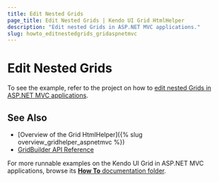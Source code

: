```yaml
---
title: Edit Nested Grids
page_title: Edit Nested Grids | Kendo UI Grid HtmlHelper
description: "Edit nested Grids in ASP.NET MVC applications."
slug: howto_editnestedgrids_gridaspnetmvc
---
```


# Edit Nested Grids

To see the example, refer to the project on how to [edit nested Grids in ASP.NET MVC applications](https://github.com/telerik/ui-for-aspnet-mvc-examples/tree/master/grid/edit-nested-grid).

## See Also

* [Overview of the Grid HtmlHelper]({% slug overview_gridhelper_aspnetmvc %})
* [GridBuilder API Reference](/api/Kendo.Mvc.UI.Fluent/GridBuilder)

For more runnable examples on the Kendo UI Grid in ASP.NET MVC applications, browse its [**How To** documentation folder](/helpers/grid/how-to/Appearance/).

